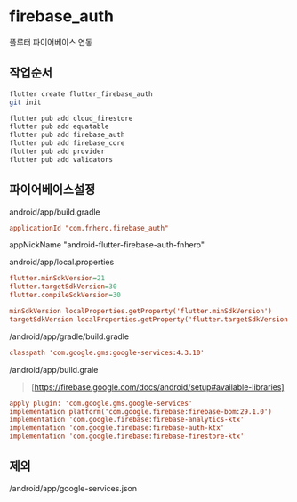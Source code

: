 # firebase_auth

플루터 파이어베이스 연동

## 작업순서

```bash
flutter create flutter_firebase_auth
git init

flutter pub add cloud_firestore
flutter pub add equatable
flutter pub add firebase_auth
flutter pub add firebase_core
flutter pub add provider
flutter pub add validators
```

## 파이어베이스설정

android/app/build.gradle

```ini
applicationId "com.fnhero.firebase_auth"
```

appNickName "android-flutter-firebase-auth-fnhero"

android/app/local.properties

```ini
flutter.minSdkVersion=21
flutter.targetSdkVersion=30
flutter.compileSdkVersion=30
```

```ini
minSdkVersion localProperties.getProperty('flutter.minSdkVersion')
targetSdkVersion localProperties.getProperty('flutter.targetSdkVersion')
```

/android/app/gradle/build.gradle

```ini
classpath 'com.google.gms:google-services:4.3.10'
```

/android/app/build.grale
> [https://firebase.google.com/docs/android/setup#available-libraries]

```ini
apply plugin: 'com.google.gms.google-services'
implementation platform('com.google.firebase:firebase-bom:29.1.0')
implementation 'com.google.firebase:firebase-analytics-ktx'
implementation 'com.google.firebase:firebase-auth-ktx'
implementation 'com.google.firebase:firebase-firestore-ktx'
```

## 제외

/android/app/google-services.json
